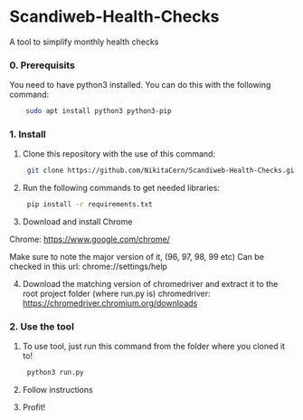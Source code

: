 # Scandiweb-Health-Checks

A tool to simplify monthly health checks

### 0. Prerequisits

You need to have python3 installed. You can do this with the following command:

```bash
    sudo apt install python3 python3-pip
```

### 1. Install

1. Clone this repository with the use of this command:
   
   ```bash
    git clone https://github.com/NikitaCern/Scandiweb-Health-Checks.git
   ```

2. Run the following commands to get needed libraries:
   
   ```bash
    pip install -r requirements.txt
   ```
3. Download and install Chrome

Chrome: https://www.google.com/chrome/

Make sure to note the major version of it, (96, 97, 98, 99 etc)
Can be checked in this url: chrome://settings/help

4. Download the matching version of  chromedriver and extract it to the root project folder (where run.py is)
chromedriver: https://chromedriver.chromium.org/downloads

### 2. Use the tool

1. To use tool, just run this command from the folder where you cloned it to!
   
   ```bash
    python3 run.py
   ```

2. Follow instructions
3. Profit!
